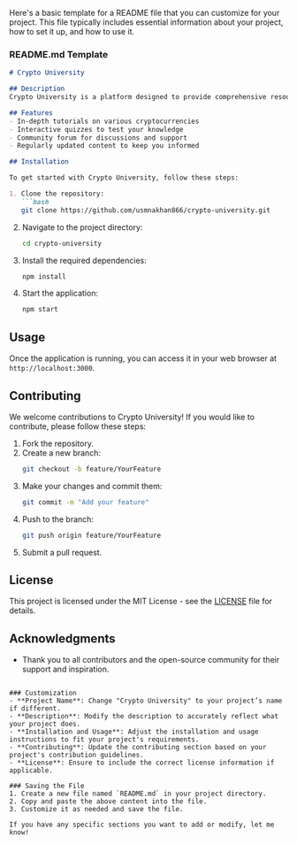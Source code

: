 Here's a basic template for a README file that you can customize for your project. This file typically includes essential information about your project, how to set it up, and how to use it.

### README.md Template

```markdown
# Crypto University

## Description
Crypto University is a platform designed to provide comprehensive resources and tutorials for learning about cryptocurrencies, blockchain technology, and related topics. 

## Features
- In-depth tutorials on various cryptocurrencies
- Interactive quizzes to test your knowledge
- Community forum for discussions and support
- Regularly updated content to keep you informed

## Installation

To get started with Crypto University, follow these steps:

1. Clone the repository:
   ```bash
   git clone https://github.com/usmnakhan866/crypto-university.git
   ```

2. Navigate to the project directory:
   ```bash
   cd crypto-university
   ```

3. Install the required dependencies:
   ```bash
   npm install
   ```

4. Start the application:
   ```bash
   npm start
   ```

## Usage

Once the application is running, you can access it in your web browser at `http://localhost:3000`.

## Contributing

We welcome contributions to Crypto University! If you would like to contribute, please follow these steps:

1. Fork the repository.
2. Create a new branch:
   ```bash
   git checkout -b feature/YourFeature
   ```
3. Make your changes and commit them:
   ```bash
   git commit -m "Add your feature"
   ```
4. Push to the branch:
   ```bash
   git push origin feature/YourFeature
   ```
5. Submit a pull request.

## License

This project is licensed under the MIT License - see the [LICENSE](LICENSE) file for details.

## Acknowledgments

- Thank you to all contributors and the open-source community for their support and inspiration.
```

### Customization
- **Project Name**: Change "Crypto University" to your project’s name if different.
- **Description**: Modify the description to accurately reflect what your project does.
- **Installation and Usage**: Adjust the installation and usage instructions to fit your project's requirements.
- **Contributing**: Update the contributing section based on your project's contribution guidelines.
- **License**: Ensure to include the correct license information if applicable.

### Saving the File
1. Create a new file named `README.md` in your project directory.
2. Copy and paste the above content into the file.
3. Customize it as needed and save the file.

If you have any specific sections you want to add or modify, let me know!
